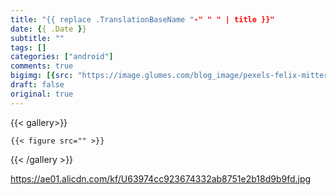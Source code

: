 ```yaml
---
title: "{{ replace .TranslationBaseName "-" " " | title }}"
date: {{ .Date }}
subtitle: ""
tags: []
categories: ["android"]
comments: true
bigimg: [{src: "https://image.glumes.com/blog_image/pexels-felix-mittermeier-956981.jpg", desc: ""}]
draft: false
original: true
---
```



{{< gallery>}}

	{{< figure src="" >}}

{{< /gallery >}}


https://ae01.alicdn.com/kf/U63974cc923674332ab8751e2b18d9b9fd.jpg

